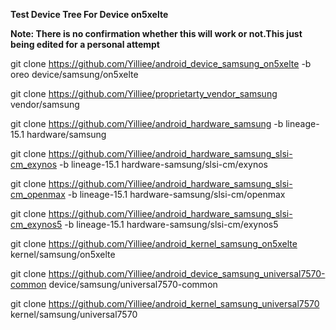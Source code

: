 **Test Device Tree For Device on5xelte**

**Note: There is no confirmation whether this will work or not.This just being edited for a personal attempt**

git clone https://github.com/Yilliee/android_device_samsung_on5xelte -b oreo device/samsung/on5xelte

git clone https://github.com/Yilliee/proprietarty_vendor_samsung vendor/samsung

git clone https://github.com/Yilliee/android_hardware_samsung -b lineage-15.1 hardware/samsung

git clone https://github.com/Yilliee/android_hardware_samsung_slsi-cm_exynos -b lineage-15.1 hardware-samsung/slsi-cm/exynos

git clone https://github.com/Yilliee/android_hardware_samsung_slsi-cm_openmax -b lineage-15.1 hardware-samsung/slsi-cm/openmax

git clone https://github.com/Yilliee/android_hardware_samsung_slsi-cm_exynos5 -b lineage-15.1 hardware-samsung/slsi-cm/exynos5

git clone https://github.com/Yilliee/android_kernel_samsung_on5xelte kernel/samsung/on5xelte

git clone https://github.com/Yilliee/android_device_samsung_universal7570-common device/samsung/universal7570-common

git clone https://github.com/Yilliee/android_kernel_samsung_universal7570 kernel/samsung/universal7570
